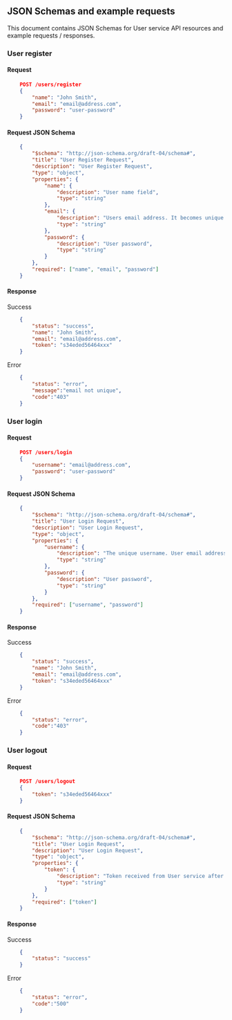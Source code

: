 ## JSON Schemas and example requests

This document contains JSON Schemas for User service API resources and example requests / responses.

### User register

#### Request

```json
	POST /users/register
	{
    	"name": "John Smith",
    	"email": "email@address.com",
    	"password": "user-password"
    }
```
    
#### Request JSON Schema

```json
	{
    	"$schema": "http://json-schema.org/draft-04/schema#",
    	"title": "User Register Request",
    	"description": "User Register Request",
    	"type": "object",
    	"properties": {
        	"name": {
            	"description": "User name field",
            	"type": "string"
        	},
        	"email": {
            	"description": "Users email address. It becomes unique username once registered",
            	"type": "string"
        	},        	
        	"password": {
            	"description": "User password",
            	"type": "string"
        	}
    	},
    	"required": ["name", "email", "password"]
	}
```

#### Response
Success

```json
	{
    	"status": "success",
    	"name": "John Smith",
    	"email": "email@address.com",
    	"token": "s34eded56464xxx"
	}
```	

Error

```json
	{
    	"status": "error",
    	"message":"email not unique",
    	"code":"403"
	}
```



### User login

#### Request

```json
	POST /users/login
	{
    	"username": "email@address.com",
    	"password": "user-password"
    }
```
    
#### Request JSON Schema

```json
	{
    	"$schema": "http://json-schema.org/draft-04/schema#",
    	"title": "User Login Request",
    	"description": "User Login Request",
    	"type": "object",
    	"properties": {
        	"username": {
            	"description": "The unique username. User email address",
            	"type": "string"
        	},
        	"password": {
            	"description": "User password",
            	"type": "string"
        	}
    	},
    	"required": ["username", "password"]
	}
```

#### Response
Success

```json
	{
    	"status": "success",
    	"name": "John Smith",
    	"email": "email@address.com",
    	"token": "s34eded56464xxx"
	}
```	

Error

```json
	{
    	"status": "error",
    	"code":"403"
	}
```
### User logout

#### Request

```json
	POST /users/logout
	{
    	"token": "s34eded56464xxx"
    }
```
    
#### Request JSON Schema

```json
	{
    	"$schema": "http://json-schema.org/draft-04/schema#",
    	"title": "User Login Request",
    	"description": "User Login Request",
    	"type": "object",
    	"properties": {
        	"token": {
            	"description": "Token received from User service after user performed log in.",
            	"type": "string"
        	}
    	},
    	"required": ["token"]
	}
```

#### Response
Success

```json
	{
    	"status": "success"
	}
```	

Error

```json
	{
    	"status": "error",
    	"code":"500"
	}
```
